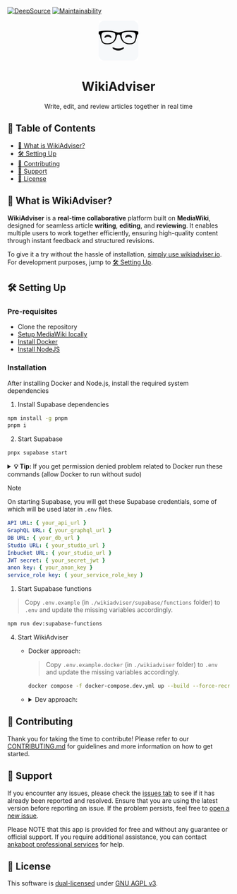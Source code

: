 [![DeepSource](https://app.deepsource.com/gh/ankaboot-source/wikiadviser.svg/?label=code+coverage&show_trend=true&token=ZTDAa-DQcTJvNvMiXJlquOHn)](https://app.deepsource.com/gh/ankaboot-source/wikiadviser/)
[![Maintainability](https://qlty.sh/badges/612e2b1b-61ab-468f-a868-fc13e0ec47f1/maintainability.svg)](https://qlty.sh/gh/ankaboot-source/projects/wikiadviser)

<div>
  <div align="center">
    <img width="90" height="90" src="https://github.com/ankaboot-source/wikiadviser/raw/main/docs/assets/icons/logo%20with%20background.svg" alt="WikiAdviser Logo">
  </div>
  <h1 align="center">WikiAdviser</h1>
  <div align="center">
    <p>
    Write, edit, and review articles together in real time
    </p>
  </div>
</div>

## 📑 Table of Contents
- [🤔 What is WikiAdviser?](#-what-is-wikiadviser)
- [🛠️ Setting Up](#️-setting-up)
- [🤝 Contributing](#-contributing)
- [🔧 Support](#-support)
- [📜 License](#-license)

## 🤔 What is WikiAdviser?

**WikiAdviser** is a **real-time** **collaborative** platform built on **MediaWiki**, designed for seamless article **writing**, **editing**, and **reviewing**. It enables multiple users to work together efficiently, ensuring high-quality content through instant feedback and structured revisions.

To give it a try without the hassle of installation, [simply use wikiadviser.io](https://app.wikiadviser.io/). For development purposes, jump to [🛠️ Setting Up](#️-setting-up).

## 🛠️ Setting Up

### Pre-requisites

- Clone the repository
- [Setup MediaWiki locally](/mediawiki-setup/MEDIAWIKI_SETUP.md)
- [Install Docker](https://docs.docker.com/engine/install)
- [Install NodeJS](https://nodejs.org)

### Installation

After installing Docker and Node.js, install the required system dependencies

1. Install Supabase dependencies

 ```sh
 npm install -g pnpm
 pnpm i
 ```

2. Start Supabase

  ```sh
  pnpx supabase start
  ```

  <details>
    <summary><b>💡 Tip: </b> If you get permission denied problem related to Docker run these commands (allow Docker to run without sudo) </summary>

    <code>
      sudo usermod -aG docker $USER
      newgrp docker
    </code>

  </details>
  
  > [!NOTE]
  > On starting Supabase, you will get these Supabase credentials, some of which will be used later in `.env` files.
  > ```yml
  > API URL: { your_api_url }
  > GraphQL URL: { your_graphql_url }
  > DB URL: { your_db_url }
  > Studio URL: { your_studio_url }
  > Inbucket URL: { your_studio_url }
  > JWT secret: { your_secret_jwt }
  > anon key: { your_anon_key }
  > service_role key: { your_service_role_key }
  > ```

1. Start Supabase functions

  > Copy `.env.example` (in `./wikiadviser/supabase/functions` folder) to `.env` and update the missing variables accordingly.

  ```sh
  npm run dev:supabase-functions
  ```

4. Start WikiAdviser
    - Docker approach:
      > Copy `.env.example.docker` (in `./wikiadviser` folder) to `.env` and update the missing variables accordingly.
      ```sh
      docker compose -f docker-compose.dev.yml up --build --force-recreate -d
      ```
  
    - <details>
        <summary>Dev approach:</summary>
        
        Finish installing project dependencies
        
        ```sh
        npm run install-deps:frontend
        ```
        
        > Copy `.env.example` (in `./wikiadviser/frontend` folder) to `.env` and update the missing variables accordingly.
        
        Start the frontend:
        ```sh
        npm run dev:frontend
        ```
      </details>



## 🤝 Contributing

Thank you for taking the time to contribute! Please refer to our [CONTRIBUTING.md](CONTRIBUTING.md) for guidelines and more information on how to get started.

## 🔧 Support

If you encounter any issues, please check the [issues tab](https://github.com/ankaboot-source/wikiadviser/issues) to see if it has already been reported and resolved. Ensure that you are using the latest version before reporting an issue. If the problem persists, feel free to [open a new issue](https://github.com/ankaboot-source/wikiadviser/issues/new).

Please NOTE that this app is provided for free and without any guarantee or official support. If you require additional assistance, you can contact [ankaboot professional services](mailto:contact@ankaboot.fr) for help.

## 📜 License

This software is [dual-licensed](DUAL-LICENSE.md) under [GNU AGPL v3](LICENSE).
